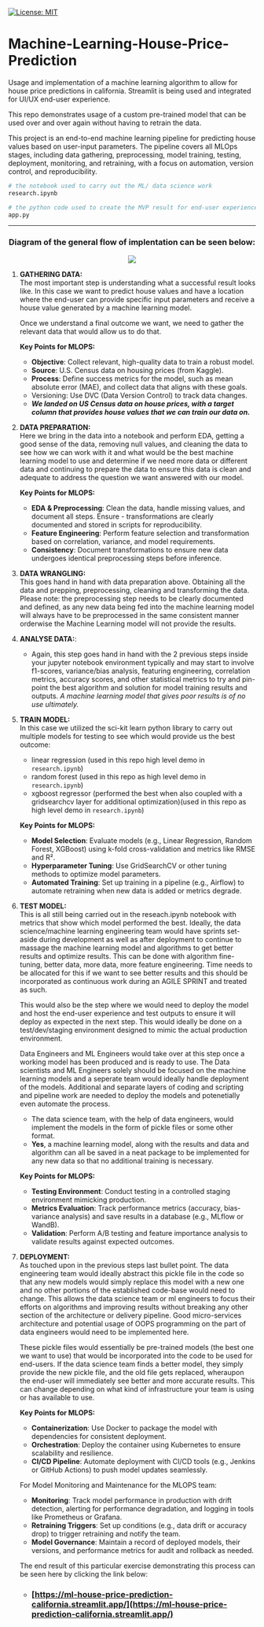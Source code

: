 [![License: MIT](https://img.shields.io/badge/License-MIT-yellow.svg)](https://opensource.org/licenses/MIT)

# Machine-Learning-House-Price-Prediction

Usage and implementation of a machine learning algorithm to allow for house price predictions in california. Streamlit is being used and integrated for UI/UX end-user experience.

This repo demonstrates usage of a custom pre-trained model that can be used over and over again without having to retrain the data.

This project is an end-to-end machine learning pipeline for predicting house values based on user-input parameters. The pipeline covers all MLOps stages, including data gathering, preprocessing, model training, testing, deployment, monitoring, and retraining, with a focus on automation, version control, and reproducibility.

```python
# the notebook used to carry out the ML/ data science work
research.ipynb

# the python code used to create the MVP result for end-user experience with MLOPS backend considerations created for it using streamlit, to keep it running and functional, outlined below in this README.md 
app.py
```
---


### **<p align="center"> Diagram of the general flow of implentation can be seen below:</p>**
<p align="center"><img src="https://github.com/thatwonguy/Machine-Learning-House-Price-Prediction/assets/78534460/134e2693-b975-4165-97c7-b6e0ad81b792"></p>


1. **GATHERING DATA:**  
   The most important step is understanding what a successful result looks like. In this case we want to predict house values and have a location where the end-user can provide specific input parameters and receive a house value generated by a machine learning model.

   Once we understand a final outcome we want, we need to gather the relevant data that would allow us to do that.

   **Key Points for MLOPS:**
      - **Objective**: Collect relevant, high-quality data to train a robust model.
      - **Source**: U.S. Census data on housing prices (from Kaggle).
      - **Process**: Define success metrics for the model, such as mean absolute error (MAE), and collect data that aligns with these goals.
      - Versioning: Use DVC (Data Version Control) to track data changes.
   - ***We landed on US Census data on house prices, with a target column that provides house values that we can train our data on.***

2. **DATA PREPARATION:**  
   Here we bring in the data into a notebook and perform EDA, getting a good sense of the data, removing null values, and cleaning the data to see how we can work with it and what would be the best machine learning model to use and determine if we need more data or different data and continuing to prepare the data to ensure this data is clean and adequate to address the question we want answered with our model.

   **Key Points for MLOPS:**
   - **EDA & Preprocessing**: Clean the data, handle missing values, and document all steps. Ensure - transformations are clearly documented and stored in scripts for reproducibility.
   - **Feature Engineering**: Perform feature selection and transformation based on correlation, variance, and model requirements.
   - **Consistency**: Document transformations to ensure new data undergoes identical preprocessing steps before inference.
3. **DATA WRANGLING:**  
   This goes hand in hand with data preparation above. Obtaining all the data and prepping, preprocessing, cleaning and transforming the data. Please note: the preprocessing step needs to be clearly documented and defined, as any new data being fed into the machine learning model will always have to be preprocessed in the same consistent manner orderwise the Machine Learning model will not provide the results.
4. **ANALYSE DATA:**:
   - Again, this step goes hand in hand with the 2 previous steps inside your jupyter notebook environment typically and may start to involve f1-scores, variance/bias analysis, featuring engineering, correlation metrics, accuracy scores, and other statistical metrics to try and pin-point the best algorithm and solution for model training results and outputs. *A machine learning model that gives poor results is of no use ultimately.*
5. **TRAIN MODEL:**  
   In this case we utilized the sci-kit learn python library to carry out multiple models for testing to see which would provide us the best outcome:
   - linear regression (used in this repo high level demo in `research.ipynb`)
   - random forest (used in this repo as high level demo in `research.ipynb`)
   - xgboost regressor (performed the best when also coupled with a gridsearchcv layer for additional optimization)(used in this repo as high level demo in `research.ipynb`)

   **Key Points for MLOPS:**
   - **Model Selection**: Evaluate models (e.g., Linear Regression, Random Forest, XGBoost) using k-fold cross-validation and metrics like RMSE and R².
   - **Hyperparameter Tuning**: Use GridSearchCV or other tuning methods to optimize model parameters.
   - **Automated Training**: Set up training in a pipeline (e.g., Airflow) to automate retraining when new data is added or metrics degrade.

6. **TEST MODEL:**  
   This is all still being carried out in the reseach.ipynb notebook with metrics that show which model performed the best. Ideally, the data science/machine learning engineering team would have sprints set-aside during development as well as after deployment to continue to massage the machine learning model and algorithms to get better results and optimize results. This can be done with algorithm fine-tuning, better data, more data, more feature engineering. Time needs to be allocated for this if we want to see better results and this should be incorporated as continuous work during an AGILE SPRINT and treated as such.  

   This would also be the step where we would need to deploy the model and host the end-user experience and test outputs to ensure it will deploy as expected in the next step. This would ideally be done on a test/dev/staging environment designed to mimic the actual production environment.  

   Data Engineers and ML Engineers would take over at this step once a working model has been produced and is ready to use. The Data scientists and ML Engineers solely should be focused on the machine learning models and a seperate team would ideally handle deployment of the models. Additional and separate layers of coding and scripting and pipeline work are needed to deploy the models and potenetially even automate the process.
   - The data science team, with the help of data engineers, would implement the models in the form of pickle files or some other format.
   - **Yes**, a machine learning model, along with the results and data and algorithm can all be saved in a neat package to be implemented for any new data so that no additional training is necessary.

   **Key Points for MLOPS:**
   - **Testing Environment**: Conduct testing in a controlled staging environment mimicking production.
   - **Metrics Evaluation**: Track performance metrics (accuracy, bias-variance analysis) and save results in a database (e.g., MLflow or WandB).
   - **Validation**: Perform A/B testing and feature importance analysis to validate results against expected outcomes.
7. **DEPLOYMENT:**  
   As touched upon in the previous steps last bullet point. The data engineering team would ideally abstract this pickle file in the code so that any new models would simply replace this model with a new one and no other portions of the established code-base would need to change. This allows the data science team or ml engineers to focus their efforts on algorithms and improving results without breaking any other section of the architecture or delivery pipeline. Good micro-services architecture and potential usage of OOPS programming on the part of data engineers would need to be implemented here.  
   
   These pickle files would essentially be pre-trained models (the best one we want to use) that would be incorporated into the code to be used for end-users. If the data science team finds a better model, they simply provide the new pickle file, and the old file gets replaced, wheraupon the end-user will immediately see better and more accurate results. This can change depending on what kind of infrastructure your team is using or has available to use.

   **Key Points for MLOPS:**
   - **Containerization**: Use Docker to package the model with dependencies for consistent deployment.
   - **Orchestration**: Deploy the container using Kubernetes to ensure scalability and resilience.
   - **CI/CD Pipeline**: Automate deployment with CI/CD tools (e.g., Jenkins or GitHub Actions) to push model updates seamlessly.

   For Model Monitoring and Maintenance for the MLOPS team:  
   - **Monitoring**: Track model performance in production with drift detection, alerting for performance degradation, and logging in tools like Prometheus or Grafana.
   - **Retraining Triggers**: Set up conditions (e.g., data drift or accuracy drop) to trigger retraining and notify the team.
   - **Model Governance**: Maintain a record of deployed models, their versions, and performance metrics for audit and rollback as needed.

   The end result of this particular exercise demonstrating this process can be seen here by clicking the link below:
   - ### [https://ml-house-price-prediction-california.streamlit.app/](https://ml-house-price-prediction-california.streamlit.app/)
